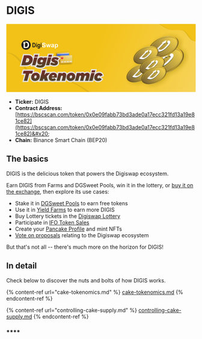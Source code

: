 # DIGIS

![](<../../.gitbook/assets/digistokenomic.png>)

* **Ticker:** DIGIS
* **Contract Address:** [https://bscscan.com/token/0x0e09fabb73bd3ade0a17ecc321fd13a19e81ce82](https://bscscan.com/token/0x0e09fabb73bd3ade0a17ecc321fd13a19e81ce82)&#x20;
* **Chain:** Binance Smart Chain (BEP20)

## The basics

DIGIS is the delicious token that powers the Digiswap ecosystem.

Earn DIGIS from Farms and DGSweet Pools, win it in the lottery, or [buy it on the exchange](../../products/digiswap-exchange/), then explore its use cases:

* Stake it in [DGSweet Pools](../../products/sweet-pool/) to earn free tokens
* Use it in [Yield Farms](https://docs.digiswap.finance/products/yield-farming) to earn more DIGIS
* Buy Lottery tickets in the [Digiswap Lottery](../../products/lottery/)
* Participate in [IFO Token Sales](../../products/ifo-initial-farm-offering/)
* Create your [Pancake Profile](../../products/nft-profile-system/) and mint NFTs
* [Vote on proposals](../../products/voting/) relating to the Digiswap ecosystem

But that's not all -- there's much more on the horizon for DIGIS!

## In detail

Check below to discover the nuts and bolts of how DIGIS works.

{% content-ref url="cake-tokenomics.md" %}
[cake-tokenomics.md](cake-tokenomics.md)
{% endcontent-ref %}

{% content-ref url="controlling-cake-supply.md" %}
[controlling-cake-supply.md](controlling-cake-supply.md)
{% endcontent-ref %}



### ****
